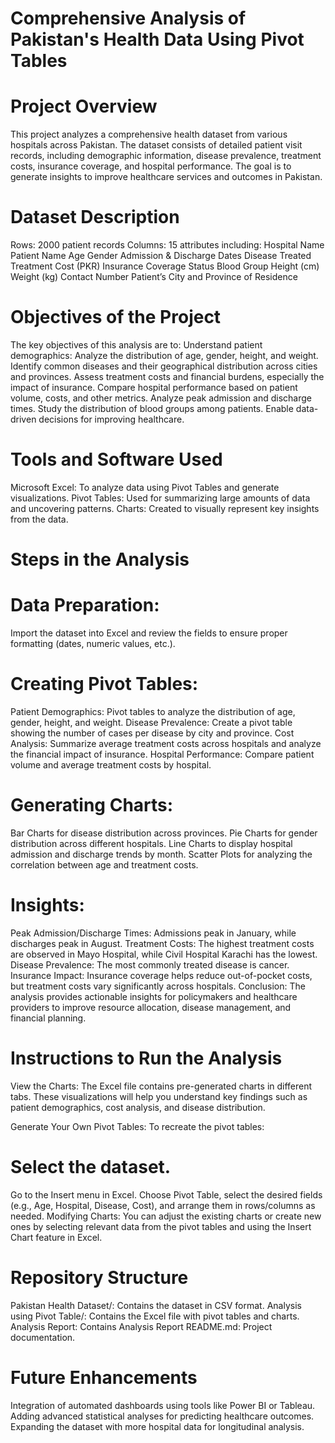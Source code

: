 # Comprehensive Analysis of Pakistan's Health Data Using Pivot Tables
# Project Overview

This project analyzes a comprehensive health dataset from various hospitals across Pakistan. The dataset consists of detailed patient visit records, including demographic information, disease prevalence, treatment costs, insurance coverage, and hospital performance. The goal is to generate insights to improve healthcare services and outcomes in Pakistan.

# Dataset Description

Rows: 2000 patient records
Columns: 15 attributes including:
Hospital Name
Patient Name
Age
Gender
Admission & Discharge Dates
Disease Treated
Treatment Cost (PKR)
Insurance Coverage Status
Blood Group
Height (cm)
Weight (kg)
Contact Number
Patient’s City and Province of Residence

# Objectives of the Project

The key objectives of this analysis are to:
Understand patient demographics: Analyze the distribution of age, gender, height, and weight.
Identify common diseases and their geographical distribution across cities and provinces.
Assess treatment costs and financial burdens, especially the impact of insurance.
Compare hospital performance based on patient volume, costs, and other metrics.
Analyze peak admission and discharge times.
Study the distribution of blood groups among patients.
Enable data-driven decisions for improving healthcare.

# Tools and Software Used

Microsoft Excel: To analyze data using Pivot Tables and generate visualizations.
Pivot Tables: Used for summarizing large amounts of data and uncovering patterns.
Charts: Created to visually represent key insights from the data.

# Steps in the Analysis

# Data Preparation: 

Import the dataset into Excel and review the fields to ensure proper formatting (dates, numeric values, etc.).

# Creating Pivot Tables:

Patient Demographics: Pivot tables to analyze the distribution of age, gender, height, and weight.
Disease Prevalence: Create a pivot table showing the number of cases per disease by city and province.
Cost Analysis: Summarize average treatment costs across hospitals and analyze the financial impact of insurance.
Hospital Performance: Compare patient volume and average treatment costs by hospital.

# Generating Charts:

Bar Charts for disease distribution across provinces.
Pie Charts for gender distribution across different hospitals.
Line Charts to display hospital admission and discharge trends by month.
Scatter Plots for analyzing the correlation between age and treatment costs.

# Insights:

Peak Admission/Discharge Times: Admissions peak in January, while discharges peak in August.
Treatment Costs: The highest treatment costs are observed in Mayo Hospital, while Civil Hospital Karachi has the lowest.
Disease Prevalence: The most commonly treated disease is cancer.
Insurance Impact: Insurance coverage helps reduce out-of-pocket costs, but treatment costs vary significantly across hospitals.
Conclusion: The analysis provides actionable insights for policymakers and healthcare providers to improve resource allocation, disease management, and financial planning.

# Instructions to Run the Analysis

View the Charts: The Excel file contains pre-generated charts in different tabs. These visualizations will help you understand key findings such as patient demographics, cost analysis, and disease distribution.

Generate Your Own Pivot Tables: To recreate the pivot tables:

# Select the dataset.

Go to the Insert menu in Excel.
Choose Pivot Table, select the desired fields (e.g., Age, Hospital, Disease, Cost), and arrange them in rows/columns as needed.
Modifying Charts: You can adjust the existing charts or create new ones by selecting relevant data from the pivot tables and using the Insert Chart feature in Excel.

# Repository Structure

Pakistan Health Dataset/: Contains the dataset in CSV format.
Analysis using Pivot Table/: Contains the Excel file with pivot tables and charts.
Analysis Report: Contains Analysis Report
README.md: Project documentation.

# Future Enhancements

Integration of automated dashboards using tools like Power BI or Tableau.
Adding advanced statistical analyses for predicting healthcare outcomes.
Expanding the dataset with more hospital data for longitudinal analysis.
